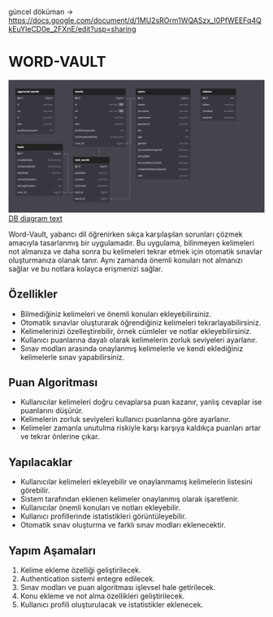 güncel döküman -> https://docs.google.com/document/d/1MU2sROrm1WQASzx_I0PfWEEFq4QkEuYleCD0e_2FXnE/edit?usp=sharing


# WORD-VAULT
![DB diagram tasarımı](assets/dbdiagram.jpg)
[DB diagram text](assets/dbdiagram.txt)


Word-Vault, yabancı dil öğrenirken sıkça karşılaşılan sorunları çözmek amacıyla tasarlanmış bir uygulamadır. Bu uygulama, bilinmeyen kelimeleri not almanıza ve daha sonra bu kelimeleri tekrar etmek için otomatik sınavlar oluşturmanıza olanak tanır. Aynı zamanda önemli konuları not almanızı sağlar ve bu notlara kolayca erişmenizi sağlar.

## Özellikler

- Bilmediğiniz kelimeleri ve önemli konuları ekleyebilirsiniz.
- Otomatik sınavlar oluşturarak öğrendiğiniz kelimeleri tekrarlayabilirsiniz.
- Kelimelerinizi özelleştirebilir, örnek cümleler ve notlar ekleyebilirsiniz.
- Kullanıcı puanlarına dayalı olarak kelimelerin zorluk seviyeleri ayarlanır.
- Sınav modları arasında onaylanmış kelimelerle ve kendi eklediğiniz kelimelerle sınav yapabilirsiniz.

## Puan Algoritması

- Kullanıcılar kelimeleri doğru cevaplarsa puan kazanır, yanlış cevaplar ise puanlarını düşürür.
- Kelimelerin zorluk seviyeleri kullanıcı puanlarına göre ayarlanır.
- Kelimeler zamanla unutulma riskiyle karşı karşıya kaldıkça puanları artar ve tekrar önlerine çıkar.

## Yapılacaklar

- Kullanıcılar kelimeleri ekleyebilir ve onaylanmamış kelimelerin listesini görebilir.
- Sistem tarafından eklenen kelimeler onaylanmış olarak işaretlenir.
- Kullanıcılar önemli konuları ve notları ekleyebilir.
- Kullanıcı profillerinde istatistikleri görüntüleyebilir.
- Otomatik sınav oluşturma ve farklı sınav modları eklenecektir.

## Yapım Aşamaları

1. Kelime ekleme özelliği geliştirilecek.
2. Authentication sistemi entegre edilecek.
3. Sınav modları ve puan algoritması işlevsel hale getirilecek.
4. Konu ekleme ve not alma özellikleri geliştirilecek.
5. Kullanıcı profili oluşturulacak ve istatistikler eklenecek.

